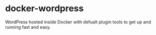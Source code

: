 # docker-wordpress

WordPress hosted inside Docker with defualt plugin tools to get up and running fast and easy.
